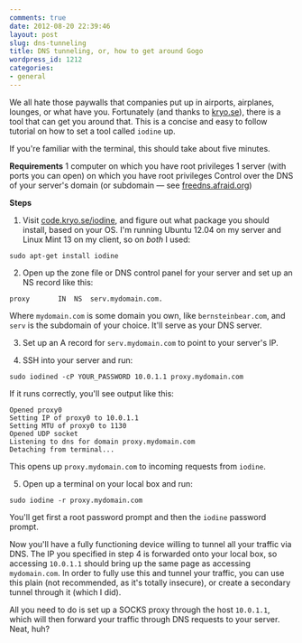 ```yaml
---
comments: true
date: 2012-08-20 22:39:46
layout: post
slug: dns-tunneling
title: DNS tunneling, or, how to get around Gogo
wordpress_id: 1212
categories:
- general
---
```


We all hate those paywalls that companies put up in airports, airplanes, lounges, or what have you. Fortunately (and thanks to [kryo.se](http://kryo.se)), there is a tool that can get you around that. This is a concise and easy to follow tutorial on how to set a tool called `iodine` up.

If you're familiar with the terminal, this should take about five minutes.

**Requirements**
1 computer on which you have root privileges
1 server (with ports you can open) on which you have root privileges
Control over the DNS of your server's domain (or subdomain — see [freedns.afraid.org](http://freedns.afraid.org/))

**Steps**



	
  1. Visit [code.kryo.se/iodine](http://code.kryo.se/iodine/), and figure out what package you should install, based on your OS. I'm running Ubuntu 12.04 on my server and Linux Mint 13 on my client, so on _both_ I used:

    
    sudo apt-get install iodine




	
  2. Open up the zone file or DNS control panel for your server and set up an NS record like this:

    
    proxy		IN	NS	serv.mydomain.com.


Where `mydomain.com` is some domain you own, like `bernsteinbear.com`, and `serv` is the subdomain of your choice. It'll serve as your DNS server.

	
  3. Set up an A record for `serv.mydomain.com` to point to your server's IP.

	
  4. SSH into your server and run:

    
    sudo iodined -cP YOUR_PASSWORD 10.0.1.1 proxy.mydomain.com


If it runs correctly, you'll see output like this:

    
    Opened proxy0
    Setting IP of proxy0 to 10.0.1.1
    Setting MTU of proxy0 to 1130
    Opened UDP socket
    Listening to dns for domain proxy.mydomain.com
    Detaching from terminal...


This opens up `proxy.mydomain.com` to incoming requests from `iodine`.


	
  5. Open up a terminal on your local box and run:

    
    sudo iodine -r proxy.mydomain.com


You'll get first a root password prompt and then the `iodine` password prompt.


Now you'll have a fully functioning device willing to tunnel all your traffic via DNS. The IP you specified in step 4 is forwarded onto your local box, so accessing `10.0.1.1` should bring up the same page as accessing `mydomain.com`. In order to fully use this and tunnel your traffic, you can use this plain (not recommended, as it's totally insecure), or create a secondary tunnel through it (which I did).

All you need to do is set up a SOCKS proxy through the host `10.0.1.1`, which will then forward your traffic through DNS requests to your server. Neat, huh?
